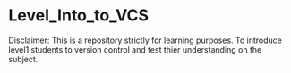 # Level_Into_to_VCS
Disclaimer: This is a repository strictly for learning purposes. To introduce level1 students to version control and test thier understanding on the subject.

